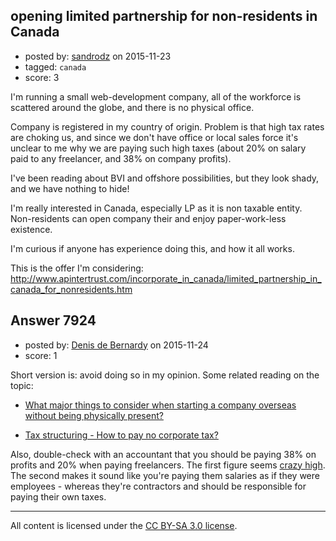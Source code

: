 ## opening limited partnership for non-residents in Canada

- posted by: [sandrodz](https://stackexchange.com/users/419332/sandrodz) on 2015-11-23
- tagged: `canada`
- score: 3

<p>I'm running a small web-development company, all of the workforce is scattered around the globe, and there is no physical office.</p>

<p>Company is registered in my country of origin. Problem is that high tax rates are choking us, and since we don't have office or local sales force it's unclear to me why we are paying such high taxes (about 20% on salary paid to any freelancer, and 38% on company profits).</p>

<p>I've been reading about BVI and offshore possibilities, but they look shady, and we have nothing to hide!</p>

<p>I'm really interested in Canada, especially LP as it is non taxable entity. Non-residents can open company their and enjoy paper-work-less existence.</p>

<p>I'm curious if anyone has experience doing this, and how it all works.</p>

<p>This is the offer I'm considering: <a href="http://www.apintertrust.com/incorporate_in_canada/limited_partnership_in_canada_for_nonresidents.htm" rel="nofollow">http://www.apintertrust.com/incorporate_in_canada/limited_partnership_in_canada_for_nonresidents.htm</a></p>



## Answer 7924

- posted by: [Denis de Bernardy](https://stackexchange.com/users/182468/denis-de-bernardy) on 2015-11-24
- score: 1

<p>Short version is: avoid doing so in my opinion. Some related reading on the topic:</p>

<ul>
<li><p><a href="https://startups.stackexchange.com/questions/6221/what-major-things-to-consider-when-starting-a-company-overseas-without-being-phy/">What major things to consider when starting a company overseas without being physically present?</a></p></li>
<li><p><a href="https://startups.stackexchange.com/questions/1592/tax-structuring-how-to-pay-no-corporate-tax/">Tax structuring - How to pay no corporate tax?</a></p></li>
</ul>

<p>Also, double-check with an accountant that you should be paying 38% on profits and 20% when paying freelancers. The first figure seems <a href="https://en.wikipedia.org/wiki/List_of_countries_by_tax_rates" rel="nofollow noreferrer">crazy high</a>. The second makes it sound like you're paying them salaries as if they were employees - whereas they're contractors and should be responsible for paying their own taxes.</p>




---

All content is licensed under the [CC BY-SA 3.0 license](https://creativecommons.org/licenses/by-sa/3.0/).
